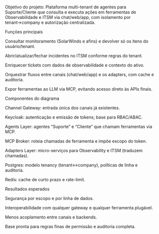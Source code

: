 Objetivo do projeto:
Plataforma multi-tenant de agentes para Suporte/Cliente que consulta e executa ações em ferramentas de Observabilidade e ITSM via chat/web/app, com isolamento por tenant→company e autorização centralizada.

Funções principais

Consultar monitoramento (SolarWinds e afins) e devolver só os itens do usuário/tenant.

Abrir/atualizar/fechar incidentes no ITSM conforme regras do tenant.

Enriquecer tickets com dados de observabilidade e contexto do ativo.

Orquestrar fluxos entre canais (chat/web/app) e os adapters, com cache e auditoria.

Expor ferramentas ao LLM via MCP, evitando acesso direto às APIs finais.

Componentes do diagrama

Channel Gateway: entrada única dos canais já existentes.

Keycloak: autenticação e emissão de tokens; base para RBAC/ABAC.

Agents Layer: agentes “Suporte” e “Cliente” que chamam ferramentas via MCP.

MCP Broker: roteia chamadas de ferramenta e impõe escopo do token.

Adapters Layer: micro-serviços para Observability e ITSM (traduzem chamadas).

Postgres: modelo tenancy (tenant↔company), políticas de linha e auditoria.

Redis: cache de curto prazo e rate-limit.

Resultados esperados

Segurança por escopo e por linha de dados.

Interoperabilidade com qualquer gateway e qualquer ferramenta plugável.

Menos acoplamento entre canais e backends.

Base pronta para regras finas de permissão e auditoria completa.
